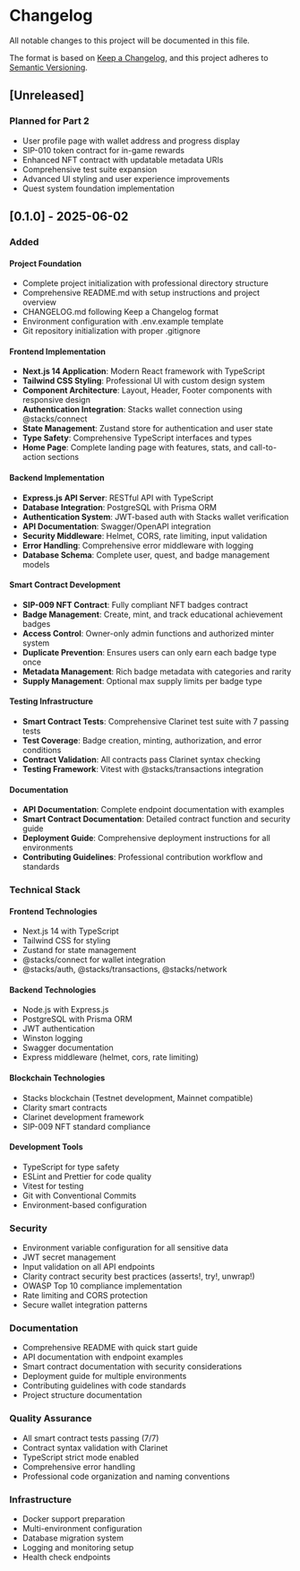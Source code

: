 # Changelog

All notable changes to this project will be documented in this file.

The format is based on [Keep a Changelog](https://keepachangelog.com/en/1.0.0/),
and this project adheres to [Semantic Versioning](https://semver.org/spec/v2.0.0.html).

## [Unreleased]

### Planned for Part 2
- User profile page with wallet address and progress display
- SIP-010 token contract for in-game rewards
- Enhanced NFT contract with updatable metadata URIs
- Comprehensive test suite expansion
- Advanced UI styling and user experience improvements
- Quest system foundation implementation

## [0.1.0] - 2025-06-02

### Added

#### Project Foundation
- Complete project initialization with professional directory structure
- Comprehensive README.md with setup instructions and project overview
- CHANGELOG.md following Keep a Changelog format
- Environment configuration with .env.example template
- Git repository initialization with proper .gitignore

#### Frontend Implementation
- **Next.js 14 Application**: Modern React framework with TypeScript
- **Tailwind CSS Styling**: Professional UI with custom design system
- **Component Architecture**: Layout, Header, Footer components with responsive design
- **Authentication Integration**: Stacks wallet connection using @stacks/connect
- **State Management**: Zustand store for authentication and user state
- **Type Safety**: Comprehensive TypeScript interfaces and types
- **Home Page**: Complete landing page with features, stats, and call-to-action sections

#### Backend Implementation
- **Express.js API Server**: RESTful API with TypeScript
- **Database Integration**: PostgreSQL with Prisma ORM
- **Authentication System**: JWT-based auth with Stacks wallet verification
- **API Documentation**: Swagger/OpenAPI integration
- **Security Middleware**: Helmet, CORS, rate limiting, input validation
- **Error Handling**: Comprehensive error middleware with logging
- **Database Schema**: Complete user, quest, and badge management models

#### Smart Contract Development
- **SIP-009 NFT Contract**: Fully compliant NFT badges contract
- **Badge Management**: Create, mint, and track educational achievement badges
- **Access Control**: Owner-only admin functions and authorized minter system
- **Duplicate Prevention**: Ensures users can only earn each badge type once
- **Metadata Management**: Rich badge metadata with categories and rarity
- **Supply Management**: Optional max supply limits per badge type

#### Testing Infrastructure
- **Smart Contract Tests**: Comprehensive Clarinet test suite with 7 passing tests
- **Test Coverage**: Badge creation, minting, authorization, and error conditions
- **Contract Validation**: All contracts pass Clarinet syntax checking
- **Testing Framework**: Vitest with @stacks/transactions integration

#### Documentation
- **API Documentation**: Complete endpoint documentation with examples
- **Smart Contract Documentation**: Detailed contract function and security guide
- **Deployment Guide**: Comprehensive deployment instructions for all environments
- **Contributing Guidelines**: Professional contribution workflow and standards

### Technical Stack

#### Frontend Technologies
- Next.js 14 with TypeScript
- Tailwind CSS for styling
- Zustand for state management
- @stacks/connect for wallet integration
- @stacks/auth, @stacks/transactions, @stacks/network

#### Backend Technologies
- Node.js with Express.js
- PostgreSQL with Prisma ORM
- JWT authentication
- Winston logging
- Swagger documentation
- Express middleware (helmet, cors, rate limiting)

#### Blockchain Technologies
- Stacks blockchain (Testnet development, Mainnet compatible)
- Clarity smart contracts
- Clarinet development framework
- SIP-009 NFT standard compliance

#### Development Tools
- TypeScript for type safety
- ESLint and Prettier for code quality
- Vitest for testing
- Git with Conventional Commits
- Environment-based configuration

### Security
- Environment variable configuration for all sensitive data
- JWT secret management
- Input validation on all API endpoints
- Clarity contract security best practices (asserts!, try!, unwrap!)
- OWASP Top 10 compliance implementation
- Rate limiting and CORS protection
- Secure wallet integration patterns

### Documentation
- Comprehensive README with quick start guide
- API documentation with endpoint examples
- Smart contract documentation with security considerations
- Deployment guide for multiple environments
- Contributing guidelines with code standards
- Project structure documentation

### Quality Assurance
- All smart contract tests passing (7/7)
- Contract syntax validation with Clarinet
- TypeScript strict mode enabled
- Comprehensive error handling
- Professional code organization and naming conventions

### Infrastructure
- Docker support preparation
- Multi-environment configuration
- Database migration system
- Logging and monitoring setup
- Health check endpoints

